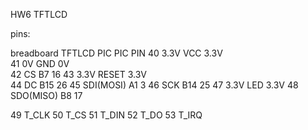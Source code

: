 HW6
TFTLCD

pins: 

breadboard				TFTLCD			PIC			PIC PIN
40			3.3V		VCC				3.3V	
41			0V			GND				0V		
42						CS				B7			16
43			3.3V		RESET			3.3V	
44						DC				B15			26
45						SDI(MOSI)		A1			3
46						SCK				B14			25
47			3.3V		LED				3.3V
48						SDO(MISO)		B8			17
						
49						T_CLK
50						T_CS
51						T_DIN
52						T_DO
53						T_IRQ